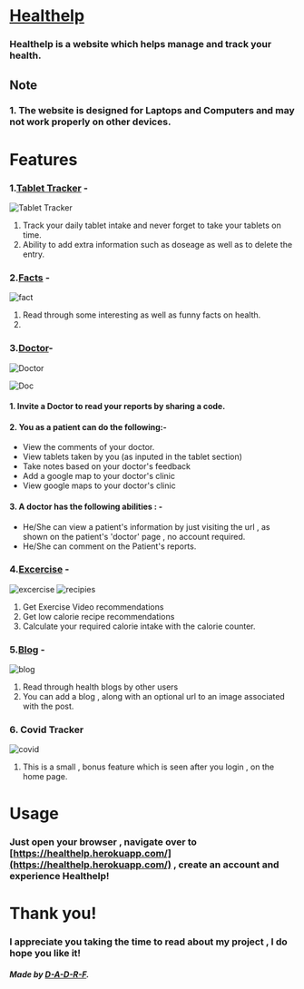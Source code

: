 # [Healthelp](https://healthelp.herokuapp.com)
### Healthelp is a website which helps manage and track your health.




## Note
### 1. The website is designed for Laptops and Computers and may not work properly on other devices.

# Features
### 1.[Tablet Tracker](https://healthelp.herokuapp.com/tablets) -  
![Tablet Tracker](https://user-images.githubusercontent.com/69009528/133153709-6535b3e0-7a25-41fd-90d2-dc33631dbb77.PNG)

1. Track your daily tablet intake and never forget to take your tablets on time.  
2. Ability to add extra information such as doseage as well as to delete the entry.

### 2.[Facts](https://healthelp.herokuapp.com/facts) -  
![fact](https://user-images.githubusercontent.com/69009528/133153884-d2031fe3-7b6c-4359-b0cc-ace1f7e24981.PNG)  

1. Read through some interesting as well as funny facts on health.  
2. 
### 3.[Doctor](https://healthelp.herokuapp.com/doctor)-  
![Doctor](https://user-images.githubusercontent.com/69009528/133275637-772b6732-b96b-4896-93bf-38cdb70929ef.png)  

![Doc](https://user-images.githubusercontent.com/69009528/133154437-3d1388c3-0b8f-4934-af3b-5029c150746c.png)



#### 1. Invite a Doctor to read your reports by sharing a code.
#### 2. You as a patient can do the following:-  
* View the comments of your doctor.
* View tablets taken by you (as inputed in the tablet section)
* Take notes based on your doctor's feedback
* Add a google map to your doctor's clinic
* View google maps to your doctor's clinic
#### 3. A doctor has the following abilities : -
* He/She can view a patient's information by just visiting the url , as shown on the patient's 'doctor' page , no account required.
* He/She can comment on the Patient's reports.

### 4.[Excercise](https://healthelp.herokuapp.com/excercise) - 
![excercise](https://user-images.githubusercontent.com/69009528/133154099-750cedaf-e300-4c22-9130-8628279c1cfb.PNG)
![recipies](https://user-images.githubusercontent.com/69009528/133154149-1538d00b-1ee6-4e30-b563-a4074732852b.PNG)

1. Get Exercise Video recommendations
2. Get low calorie recipe recommendations
3. Calculate your required calorie intake with the calorie counter.  

### 5.[Blog](https://healthelp.herokuapp.com/blog) -  
![blog](https://user-images.githubusercontent.com/69009528/133154804-8ddcf4b0-6452-426e-98c6-a3f091bffacc.PNG)


1. Read through health blogs by other users
2. You can add a blog , along with an optional url to an image associated with the post.

### 6. Covid Tracker  
![covid](https://user-images.githubusercontent.com/69009528/133154935-f47eecee-90a7-49bb-821d-0bbe33bc0b54.PNG)
1. This is a small , bonus feature which is seen after you login , on the home page.

# Usage

### Just open your browser , navigate over to [https://healthelp.herokuapp.com/](https://healthelp.herokuapp.com/) , create an account and experience Healthelp!  

# Thank you!

### I appreciate you taking the time to read about my project , I do hope you like it!  
  
#### *Made by [D-A-D-R-F](https://github.com/D-A-D-R-F).*




